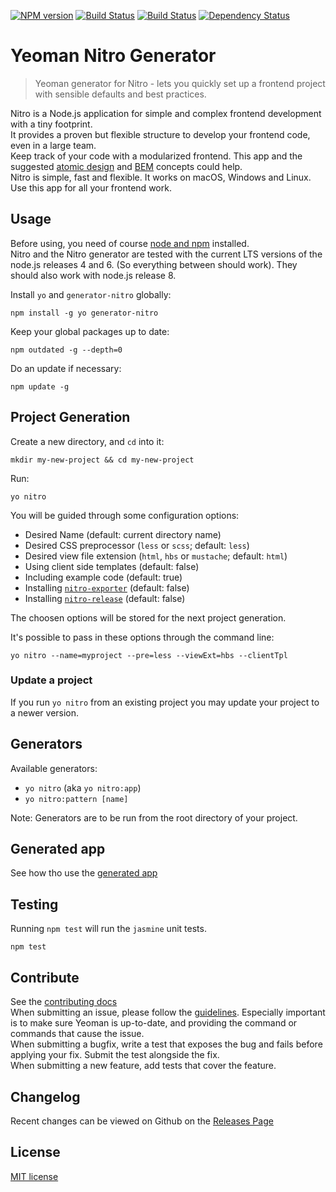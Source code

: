 [![NPM version][npm-image]][npm-url] [![Build Status][travis-image]][travis-url] [![Build Status][appveyor-image]][appveyor-url] [![Dependency Status][daviddm-image]][daviddm-url]

# Yeoman Nitro Generator

> Yeoman generator for Nitro - lets you quickly set up a frontend project with sensible defaults and best practices.

Nitro is a Node.js application for simple and complex frontend development with a tiny footprint.  
It provides a proven but flexible structure to develop your frontend code, even in a large team.  
Keep track of your code with a modularized frontend. This app and the suggested
[atomic design](http://bradfrost.com/blog/post/atomic-web-design/) and [BEM](https://en.bem.info/method/definitions/)
concepts could help.  
Nitro is simple, fast and flexible. It works on macOS, Windows and Linux. Use this app for all your frontend work.

## Usage

Before using, you need of course [node and npm](https://nodejs.org/) installed.  
Nitro and the Nitro generator are tested with the current LTS versions of the node.js releases 4 and 6.
(So everything between should work). They should also work with node.js release 8.

Install `yo` and `generator-nitro` globally:

    npm install -g yo generator-nitro

Keep your global packages up to date:

    npm outdated -g --depth=0

Do an update if necessary:

    npm update -g

## Project Generation

Create a new directory, and `cd` into it:

    mkdir my-new-project && cd my-new-project

Run:

    yo nitro

You will be guided through some configuration options:

* Desired Name (default: current directory name)
* Desired CSS preprocessor (`less` or `scss`; default: `less`)
* Desired view file extension (`html`, `hbs` or `mustache`; default: `html`)
* Using client side templates (default: false)
* Including example code (default: true)
* Installing [`nitro-exporter`](https://www.npmjs.com/package/nitro-exporter) (default: false)
* Installing [`nitro-release`](https://www.npmjs.com/package/nitro-release) (default: false)

The choosen options will be stored for the next project generation.

It's possible to pass in these options through the command line:

    yo nitro --name=myproject --pre=less --viewExt=hbs --clientTpl

### Update a project

If you run `yo nitro` from an existing project you may update your project to a newer version.

## Generators

Available generators:

* `yo nitro` (aka `yo nitro:app`)
* `yo nitro:pattern [name]`

Note: Generators are to be run from the root directory of your project.

## Generated app

See how tho use the [generated app](generators/app/templates/project/docs/nitro.md)

## Testing

Running `npm test` will run the `jasmine` unit tests.

    npm test

## Contribute

See the [contributing docs](https://github.com/yeoman/yeoman/blob/master/contributing.md)  
When submitting an issue, please follow the [guidelines](https://github.com/yeoman/yeoman/blob/master/contributing.md#issue-submission).
Especially important is to make sure Yeoman is up-to-date, and providing the command or commands that cause the issue.  
When submitting a bugfix, write a test that exposes the bug and fails before applying your fix. Submit the test alongside the fix.  
When submitting a new feature, add tests that cover the feature.

## Changelog

Recent changes can be viewed on Github on the [Releases Page](https://github.com/namics/generator-nitro/releases)

## License

[MIT license](http://opensource.org/licenses/MIT)

[npm-image]: https://badge.fury.io/js/generator-nitro.svg
[npm-url]: https://npmjs.org/package/generator-nitro
[travis-image]: https://travis-ci.org/namics/generator-nitro.svg?branch=master
[travis-url]: https://travis-ci.org/namics/generator-nitro
[appveyor-image]: https://ci.appveyor.com/api/projects/status/w3sl7cglwwcb0f3a/branch/master?svg=true
[appveyor-url]: https://ci.appveyor.com/project/ernscht/generator-nitro/branch/master
[daviddm-image]: https://david-dm.org/namics/generator-nitro.svg?theme=shields.io
[daviddm-url]: https://david-dm.org/namics/generator-nitro
